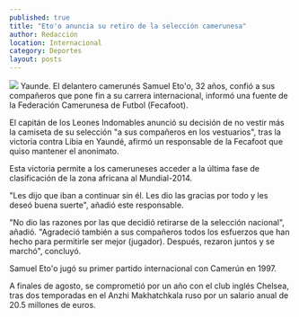 ```yaml
---
published: true
title: "Eto'o anuncia su retiro de la selección camerunesa"
author: Redacción
location: Internacional
category: Deportes
layout: posts
---
```


![](http://i.imgur.com/gXMEiR4m.jpg)
Yaunde. El delantero camerunés Samuel Eto'o, 32 años, confió a sus compañeros que pone fin a su carrera internacional, informó una fuente de la Federación Camerunesa de Futbol (Fecafoot).

El capitán de los Leones Indomables anunció su decisión de no vestir más la camiseta de su selección "a sus compañeros en los vestuarios", tras la victoria contra Libia en Yaundé, afirmó un responsable de la Fecafoot que quiso mantener el anonimato.

Esta victoria permite a los cameruneses acceder a la última fase de clasificación de la zona africana al Mundial-2014.

"Les dijo que iban a continuar sin él. Les dio las gracias por todo y les deseó buena suerte", añadió este responsable.

"No dio las razones por las que decidió retirarse de la selección nacional", añadió. "Agradeció también a sus compañeros todos los esfuerzos que han hecho para permitirle ser mejor (jugador). Después, rezaron juntos y se marchó", concluyó.

Samuel Eto'o jugó su primer partido internacional con Camerún en 1997.

A finales de agosto, se comprometió por un año con el club inglés Chelsea, tras dos temporadas en el Anzhi Makhatchkala ruso por un salario anual de 20.5 millones de euros.
